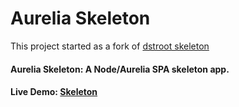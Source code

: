 # Aurelia Skeleton

This project started as a fork of [dstroot skeleton](https://github.com/dstroot/skeleton)

#### Aurelia Skeleton: A Node/Aurelia SPA skeleton app.

#### **Live Demo**: [Skeleton](https://aurelia-skeleton.wallaceturner.com)

